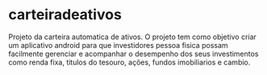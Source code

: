 # carteiradeativos
Projeto da carteira automatica de ativos.
O projeto tem como objetivo criar um aplicativo android para que investidores pessoa fisica possam facilmente gerenciar e acompanhar o desempenho dos seus investimentos como renda fixa, titulos do tesouro, ações, fundos imobiliarios e cambio.
